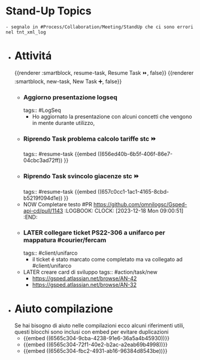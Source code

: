 # Stand-Up Topics
	- segnalo in #Process/Collaboration/Meeting/StandUp che ci sono errori nel tnt_xml_log
- # Attivitá
  {{renderer :smartblock, resume-task, Resume Task ⏩️, false}} {{renderer :smartblock, new-task, New Task ➕, false}}
	- ### Aggiorno presentazione logseq
	  tags:: #LogSeq
		- Ho aggiornato la presentazione con alcuni concetti che vengono in mente durante utilizzo,
	- ### Riprendo Task problema calcolo tariffe stc ⏩️
	  tags:: #resume-task 
	  {{embed ((656ed40b-6b5f-406f-86e7-04cbc3ad72ff)) }}
	- ### Riprendo Task svincolo giacenze stc ⏩️
	  tags:: #resume-task 
	  {{embed ((657c0cc1-1ac1-4165-8cbd-b5219f094d1e)) }}
	- NOW Completare testo #PR https://github.com/omnilogsc/Gsped-api-cd/pull/1143
	  :LOGBOOK:
	  CLOCK: [2023-12-18 Mon 09:00:51]
	  :END:
	- ### LATER collegare ticket PS22-306 a unifarco per mappatura #courier/fercam
	  tags:: #client/unifarco
		- il ticket é stato marcato come completato ma va collegato ad #client/unifarco
	- LATER creare card di sviluppo
	  tags:: #action/task/new
		- https://gsped.atlassian.net/browse/AN-42
		- https://gsped.atlassian.net/browse/AN-32
- # Aiuto compilazione
  Se hai bisogno di aiuto nelle compilazioni ecco alcuni riferimenti utili, questi blocchi sono inclusi con embed per evitare duplicazioni
	- {{embed ((6565c304-9cba-4238-91e6-36a5a4b45930))}}
	- {{embed ((6565c304-72f1-40e2-b2ac-a2eab69b4998))}}
	- {{embed ((6565c304-fbc2-4931-ab16-96384d8543be))}}